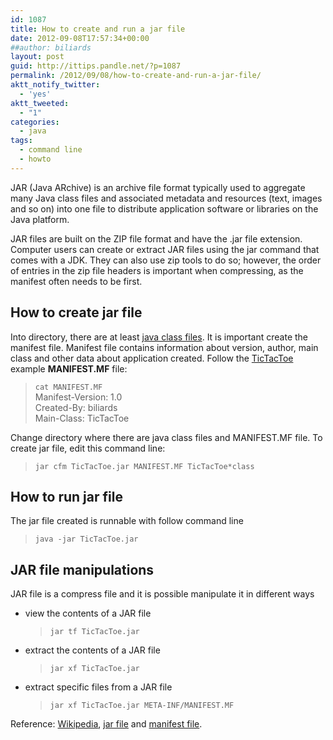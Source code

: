 ```yaml
---
id: 1087
title: How to create and run a jar file
date: 2012-09-08T17:57:34+00:00
##author: biliards
layout: post
guid: http://ittips.pandle.net/?p=1087
permalink: /2012/09/08/how-to-create-and-run-a-jar-file/
aktt_notify_twitter:
  - 'yes'
aktt_tweeted:
  - "1"
categories:
  - java
tags:
  - command line
  - howto
---
```

JAR (Java ARchive) is an archive file format typically used to aggregate many Java class files and associated metadata and resources (text, images and so on) into one file to distribute application software or libraries on the Java platform.

JAR files are built on the ZIP file format and have the .jar file extension. Computer users can create or extract JAR files using the jar command that comes with a JDK. They can also use zip tools to do so; however, the order of entries in the zip file headers is important when compressing, as the manifest often needs to be first.

## How to create jar file
Into directory, there are at least [java class files](http://ittips.pandle.net/2012/09/08/how-to-create-and-run-a-java-file/ "How to create and run a java file"). It is important create the manifest file. Manifest file contains information about version, author, main class and other data about application created. Follow the <a href="http://download.bilardi.net/download/game/java/TicTacToe.java" title="TicTacToe java" target="_blank">TicTacToe</a> example **MANIFEST.MF** file:  
> `cat MANIFEST.MF`<br />
Manifest-Version: 1.0<br />
Created-By: biliards<br />
Main-Class: TicTacToe

Change directory where there are java class files and MANIFEST.MF file. To create jar file, edit this command line:  
> `jar cfm TicTacToe.jar MANIFEST.MF TicTacToe*class`

## How to run jar file
The jar file created is runnable with follow command line
> `java -jar TicTacToe.jar`

## JAR file manipulations
JAR file is a compress file and it is possible manipulate it in different ways
  * view the contents of a JAR file  
    > `jar tf TicTacToe.jar`
  * extract the contents of a JAR file  
    > `jar xf TicTacToe.jar`
  * extract specific files from a JAR file  
    > `jar xf TicTacToe.jar META-INF/MANIFEST.MF`

Reference: <a href="http://en.wikipedia.org/wiki/JAR_(file_format)" title="JAR file" target="_blank">Wikipedia</a>, <a href="http://java.sun.com/developer/Books/javaprogramming/JAR/basics/" title="JAR file" target="_blank">jar file</a> and <a href="http://java.sun.com/developer/Books/javaprogramming/JAR/basics/manifest.html" title="Manifest file" target="_blank">manifest file</a>.
